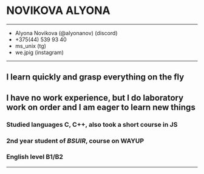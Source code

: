# NOVIKOVA ALYONA
------------------
- Alyona Novikova (@alyonanov) (discord)
- +375(44) 539 93 40 
- ms_unix (tg)
- we.jpig (instagram)
------------------
## I learn quickly and grasp everything on the fly

## I have no work experience, but I do laboratory work on order and I am eager to learn new things

### Studied languages **C**, **C++**, also took a short course in **JS**

### 2nd year student of *BSUIR*, course on WAYUP

### English level **B1/B2**

------------------